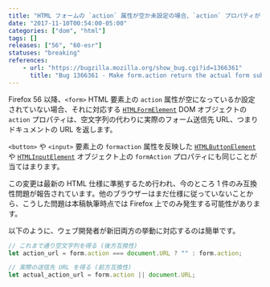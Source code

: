 ```yaml
---
title: "HTML フォームの `action` 属性が空か未設定の場合、`action` プロパティがドキュメント URL を返すようになりました"
date: "2017-11-10T00:54:00-05:00"
categories: ["dom", "html"]
tags: []
releases: ["56", "60-esr"]
statuses: "breaking"
references:
    - url: "https://bugzilla.mozilla.org/show_bug.cgi?id=1366361"
      title: "Bug 1366361 - Make form.action return the actual form submission URL"
---
```

Firefox 56 以降、`<form>` HTML 要素上の `action` 属性が空になっているか設定されていない場合、それに対応する [`HTMLFormElement`](https://developer.mozilla.org/docs/Web/API/HTMLFormElement) DOM オブジェクトの `action` プロパティは、空文字列の代わりに実際のフォーム送信先 URL、つまりドキュメントの URL を返します。

`<button>` や `<input>` 要素上の `formaction` 属性を反映した [`HTMLButtonElement`](https://developer.mozilla.org/docs/Web/API/HTMLButtonElement) や [`HTMLInputElement`](https://developer.mozilla.org/docs/Web/API/HTMLInputElement) オブジェクト上の `formAction` プロパティにも同じことが当てはまります。

この変更は最新の HTML 仕様に準拠するため行われ、今のところ 1 件のみ互換性問題が報告されています。他のブラウザーはまだ仕様に従っていないことから、こうした問題は本稿執筆時点では Firefox 上でのみ発生する可能性があります。

以下のように、ウェブ開発者が新旧両方の挙動に対応するのは簡単です。

```js
// これまで通り空文字列を得る (後方互換性)
let action_url = form.action === document.URL ? "" : form.action;

// 実際の送信先 URL を得る (前方互換性)
let actual_action_url = form.action || document.URL;
```
